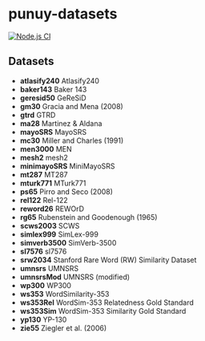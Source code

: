 # punuy-datasets

[![Node.js CI](https://github.com/andrefs/punuy-datasets/actions/workflows/node.js.yml/badge.svg)](https://github.com/andrefs/punuy-datasets/actions/workflows/node.js.yml)

## Datasets

<!-- datasets-section-start -->

- **atlasify240** Atlasify240
- **baker143** Baker 143
- **geresid50** GeReSiD
- **gm30** Gracia and Mena (2008)
- **gtrd** GTRD
- **ma28** Martinez & Aldana
- **mayoSRS** MayoSRS
- **mc30** Miller and Charles (1991)
- **men3000** MEN
- **mesh2** mesh2
- **minimayoSRS** MiniMayoSRS
- **mt287** MT287
- **mturk771** MTurk771
- **ps65** Pirro and Seco (2008)
- **rel122** Rel-122
- **reword26** REWOrD
- **rg65** Rubenstein and Goodenough (1965)
- **scws2003** SCWS
- **simlex999** SimLex-999
- **simverb3500** SimVerb-3500
- **sl7576** sl7576
- **srw2034** Stanford Rare Word (RW) Similarity Dataset
- **umnsrs** UMNSRS
- **umnsrsMod** UMNSRS (modified)
- **wp300** WP300
- **ws353** WordSimilarity-353
- **ws353Rel** WordSim-353 Relatedness Gold Standard
- **ws353Sim** WordSim-353 Similarity Gold Standard
- **yp130** YP-130
- **zie55** Ziegler et al. (2006)

<!-- datasets-section-end -->
